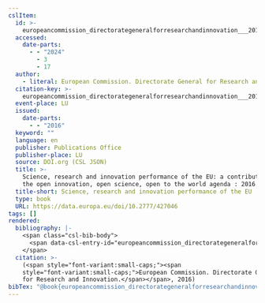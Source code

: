 ```yaml
---
cslItem:
  id: >-
    europeancommission_directorategeneralforresearchandinnovation___2016__science
  accessed:
    date-parts:
      - - "2024"
        - 3
        - 17
  author:
    - literal: European Commission. Directorate General for Research and Innovation.
  citation-key: >-
    europeancommission_directorategeneralforresearchandinnovation___2016__science
  event-place: LU
  issued:
    date-parts:
      - - "2016"
  keyword: ""
  language: en
  publisher: Publications Office
  publisher-place: LU
  source: DOI.org (CSL JSON)
  title: >-
    Science, research and innovation performance of the EU: a contribution to
    the open innovation, open science, open to the world agenda : 2016.
  title-short: Science, research and innovation performance of the EU
  type: book
  URL: https://data.europa.eu/doi/10.2777/427046
tags: []
rendered:
  bibliography: |-
    <span class="csl-bib-body">
      <span data-csl-entry-id="europeancommission_directorategeneralforresearchandinnovation___2016__science" class="csl-entry"><span class='author-bib'>European Commission. Directorate General for Research and Innovation.</span>. <span class='date-bib'>(2016)</span>. <span class='title'><i><b><span style="font-style:normal;">Science, research and innovation performance of the EU: a contribution to the open innovation, open science, open to the world agenda : 2016.</span></b></i></span>. Publications Office. <span class='URL'><a href='https://data.europa.eu/doi/10.2777/427046'>LINK</a></span></span>
    </span>
  citation: >-
    (<span style="font-variant:small-caps;"><span
    style="font-variant:small-caps;">European Commission. Directorate General
    for Research and Innovation.</span></span>, 2016)
bibTex: "@book{europeancommission_directorategeneralforresearchandinnovation___2016__science,\n\tnote = {[Online; accessed 2024-03-17]},\n\taddress = {LU},\n\tauthor = {{European Commission. Directorate General for Research and Innovation.}},\n\tyear = {2016},\n\tpublisher = {Publications Office},\n\ttitle = {Science, research and innovation performance of the {EU}: a contribution to the open innovation, open science, open to the world agenda : 2016.},\n\turl = {https://data.europa.eu/doi/10.2777/427046},\n}\n\n"
---
```

